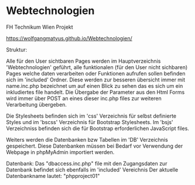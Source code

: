 # Webtechnologien
FH Technikum Wien Projekt

https://wolfgangmatyus.github.io/Webtechnologien/


Struktur:

Alle für den User sichtbaren Pages werden im Hauptverzeichnis 'Webtechnologien' geführt, 
alle funktionalen (für den User nicht sichbaren) Pages welche daten verarbeiten oder Funktionen aufrufen sollen befinden sich im 'included' Ordner.
Diese werden zur besseren übersicht immer mit name.inc.php bezeichnet um auf einen Blick zu sehen das es sich um ein inkludiertes file handelt.
Die Übergabe der Parameter aus den Html Forms wird immer über POST an eines dieser inc.php files zur weiteren Verarbeitung übergeben.

Die Stylesheets befinden sich im 'css' Verzeichnis für selbst definierte Styles und im 'bscss' Verzeichnis für Bootstrap Stylesheets.
Im 'bsjs' Verzeichniss befinden sich die für Bootstrap erforderlichen JavaScript files.

Weiters werden die Datenbanken bzw Tabellen im 'DB' Verzeichnis gespeichert.
Diese Datenbanken müssen bei Bedarf vor Verwendung der Webpage in phpMyAdmin importiert werden.

Datenbank:
Das "dbaccess.inc.php" file mit den Zugangsdaten zur Datenbank befindet sich ebenfalls im 'included' Vereichnis
Der aktuelle Datenbankname lautet: "phpproject01"


